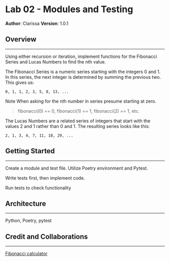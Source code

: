 # Lab 02 - Modules and Testing

**Author**: Clarissa
**Version**: 1.0.1

## Overview

---
Using either recursion or iteration, implement functions for the Fibonacci Series and Lucas Numbers to find the nth value.

The Fibonacci Series is a numeric series starting with the integers 0 and 1. In this series, the next integer is determined by summing the previous two. This gives us:

```
0, 1, 1, 2, 3, 5, 8, 13, ...
```

Note When asking for the nth number in series presume starting at zero.

> fibonacci(0) == 0, fibonacci(1) == 1, fibonacci(2) == 1, etc.

The Lucas Numbers are a related series of integers that start with the values 2 and 1 rather than 0 and 1. The resulting series looks like this:

```
2, 1, 3, 4, 7, 11, 18, 29, ...
```

## Getting Started

---
Create a module and test file. Utilize Poetry environment and Pytest.

Write tests first, then implement code.

Run tests to check functionality

## Architecture

---

Python, Poetry, pytest

## Credit and Collaborations

---

[Fibonacci calculator](https://www.inchcalculator.com/fibonacci-sequence-calculator/)
